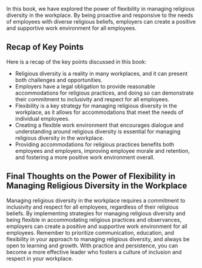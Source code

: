 

In this book, we have explored the power of flexibility in managing religious diversity in the workplace. By being proactive and responsive to the needs of employees with diverse religious beliefs, employers can create a positive and supportive work environment for all employees.

Recap of Key Points
-------------------

Here is a recap of the key points discussed in this book:

* Religious diversity is a reality in many workplaces, and it can present both challenges and opportunities.
* Employers have a legal obligation to provide reasonable accommodations for religious practices, and doing so can demonstrate their commitment to inclusivity and respect for all employees.
* Flexibility is a key strategy for managing religious diversity in the workplace, as it allows for accommodations that meet the needs of individual employees.
* Creating a flexible work environment that encourages dialogue and understanding around religious diversity is essential for managing religious diversity in the workplace.
* Providing accommodations for religious practices benefits both employees and employers, improving employee morale and retention, and fostering a more positive work environment overall.

Final Thoughts on the Power of Flexibility in Managing Religious Diversity in the Workplace
-------------------------------------------------------------------------------------------

Managing religious diversity in the workplace requires a commitment to inclusivity and respect for all employees, regardless of their religious beliefs. By implementing strategies for managing religious diversity and being flexible in accommodating religious practices and observances, employers can create a positive and supportive work environment for all employees. Remember to prioritize communication, education, and flexibility in your approach to managing religious diversity, and always be open to learning and growth. With practice and persistence, you can become a more effective leader who fosters a culture of inclusion and respect in your workplace.

